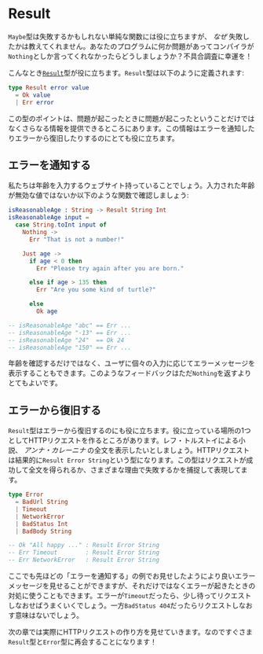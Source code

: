 <!--
# Result
-->

# Result

<!--
The `Maybe` type can help with simple functions that may fail, but it does not tell you _why_ it failed. Imagine if a compiler just said `Nothing` if anything was wrong with your program. Good luck figuring out what went wrong!
-->

`Maybe`型は失敗するかもしれない単純な関数には役に立ちますが、 _なぜ_ 失敗したかは教えてくれません。あなたのプログラムに何か問題があってコンパイラが`Nothing`としか言ってくれなかったらどうしましょうか？不具合調査に幸運を！

<!--
This is where the [`Result`][Result] type becomes helpful. It is defined like this:
-->

こんなとき[`Result`][Result]型が役に立ちます。`Result`型は以下のように定義されます:

```elm
type Result error value
  = Ok value
  | Err error
```

<!--
The point of this type is to give additional information when things go wrong. It is really helpful for error reporting and error recovery!
-->

この型のポイントは、問題が起こったときに問題が起こったということだけではなくさらなる情報を提供できるところにあります。この情報はエラーを通知したりエラーから復旧したりするのにとても役に立ちます。

[Result]: https://package.elm-lang.org/packages/elm-lang/core/latest/Result#Result


<!--
## Error Reporting
-->

## エラーを通知する

<!--
Perhaps we have a website where people input their age. We could check that the age is reasonable with a function like this:
-->

私たちは年齢を入力するウェブサイト持っていることでしょう。入力された年齢が無効な値ではないか以下のような関数で確認しましょう:

```elm
isReasonableAge : String -> Result String Int
isReasonableAge input =
  case String.toInt input of
    Nothing ->
      Err "That is not a number!"

    Just age ->
      if age < 0 then
        Err "Please try again after you are born."

      else if age > 135 then
        Err "Are you some kind of turtle?"

      else
        Ok age

-- isReasonableAge "abc" == Err ...
-- isReasonableAge "-13" == Err ...
-- isReasonableAge "24"  == Ok 24
-- isReasonableAge "150" == Err ...
```

<!--
Not only can we check the age, but we can also show people error messages depending on the particulars of their input. This kind of feedback is much better than `Nothing`!
-->

年齢を確認するだけではなく、ユーザに個々の入力に応じてエラーメッセージを表示することもできます。このようなフィードバックはただ`Nothing`を返すよりとてもよいです。

<!--
## Error Recovery
-->

## エラーから復旧する

<!--
The `Result` type can also help you recover from errors. One place you see this is when making HTTP requests. Say we want to show the full text of _Anna Karenina_ by Leo Tolstoy. Our HTTP request results in a `Result Error String` to capture the fact that the request may succeed with the full text, or it may fail in a bunch of different ways:
-->

`Result`型はエラーから復旧するのにも役に立ちます。役に立っている場所の1つとしてHTTPリクエストを作るところがあります。レフ・トルストイによる小説、 _アンナ・カレーニナ_ の全文を表示したいとしましょう。HTTPリクエストは結果的に`Result Error String`という型になります。この型はリクエストが成功して全文を得られるか、さまざまな理由で失敗するかを捕捉して表現してます。

```elm
type Error
  = BadUrl String
  | Timeout
  | NetworkError
  | BadStatus Int
  | BadBody String

-- Ok "All happy ..." : Result Error String
-- Err Timeout        : Result Error String
-- Err NetworkError   : Result Error String
```

<!--
From there we can show nicer error messages as we discussed before, but we can also try to recover from the failure! If we see a `Timeout` it may work to wait a little while and try again. Whereas if we see a `BadStatus 404` then there is no point in trying again.
-->

ここでも先ほどの「エラーを通知する」の例でお見せしたようにより良いエラーメッセージを見せることができますが、それだけではなくエラーが起きたときの対処に使うこともできます。エラーが`Timeout`だったら、少し待ってリクエストしなおせばうまくいくでしょう。一方`BadStatus 404`だったらリクエストしなおす意味はないでしょう。

<!--
The next chapter shows how to actually make HTTP requests, so we will run into the `Result` and `Error` types again very soon!
-->

次の章では実際にHTTPリクエストの作り方を見せていきます。なのですぐさま`Result`型と`Error`型に再会することになります！
